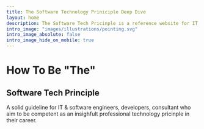 ```yaml
---
title: The Software Technology Priniciple Deep Dive
layout: home
description: The Software Tech Pricinple is a reference website for IT & software engineers/developers/consultant who aims to grow to become a technology pricinple. This website contains fundumental basics, concepts, growth roadmaps, techniques, why and hows as well as inisghts to technolgy focusing on delivering value to readers. The Tech Priciples offers a growth model to small-enterprise businesses, offers digital transformations, tech-at-core solutions.
intro_image: "images/illustrations/pointing.svg"
intro_image_absolute: false
intro_image_hide_on_mobile: true
---
```


# How To Be "The"
## Software Tech Principle

A solid guideline for IT & software engineers, developers, consultant who aim to be competent as an insighfult professional technology pricinple in their career.